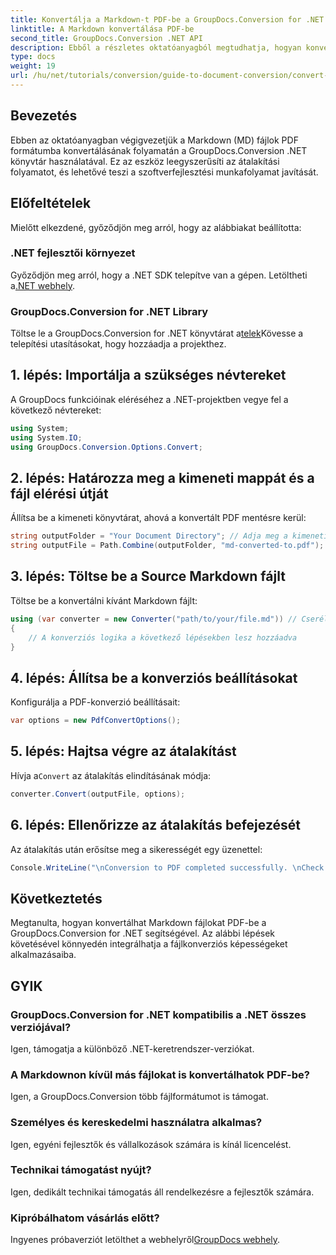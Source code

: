 ```yaml
---
title: Konvertálja a Markdown-t PDF-be a GroupDocs.Conversion for .NET segítségével
linktitle: A Markdown konvertálása PDF-be
second_title: GroupDocs.Conversion .NET API
description: Ebből a részletes oktatóanyagból megtudhatja, hogyan konvertálhat könnyedén Markdown (MD) fájlokat Portable Document Format (PDF) formátumba a GroupDocs.Conversion könyvtár segítségével .NET-hez.
type: docs
weight: 19
url: /hu/net/tutorials/conversion/guide-to-document-conversion/convert-markdown-to-pdf/
---
```

## Bevezetés

Ebben az oktatóanyagban végigvezetjük a Markdown (MD) fájlok PDF formátumba konvertálásának folyamatán a GroupDocs.Conversion .NET könyvtár használatával. Ez az eszköz leegyszerűsíti az átalakítási folyamatot, és lehetővé teszi a szoftverfejlesztési munkafolyamat javítását.

## Előfeltételek

Mielőtt elkezdené, győződjön meg arról, hogy az alábbiakat beállította:

### .NET fejlesztői környezet
 Győződjön meg arról, hogy a .NET SDK telepítve van a gépen. Letöltheti a[.NET webhely](https://dotnet.microsoft.com/download).

### GroupDocs.Conversion for .NET Library
 Töltse le a GroupDocs.Conversion for .NET könyvtárat a[telek](https://releases.groupdocs.com/conversion/net/)Kövesse a telepítési utasításokat, hogy hozzáadja a projekthez.

## 1. lépés: Importálja a szükséges névtereket
A GroupDocs funkcióinak eléréséhez a .NET-projektben vegye fel a következő névtereket:

```csharp
using System;
using System.IO;
using GroupDocs.Conversion.Options.Convert;
```

## 2. lépés: Határozza meg a kimeneti mappát és a fájl elérési útját
Állítsa be a kimeneti könyvtárat, ahová a konvertált PDF mentésre kerül:

```csharp
string outputFolder = "Your Document Directory"; // Adja meg a kimeneti könyvtárat
string outputFile = Path.Combine(outputFolder, "md-converted-to.pdf");
```

## 3. lépés: Töltse be a Source Markdown fájlt
Töltse be a konvertálni kívánt Markdown fájlt:

```csharp
using (var converter = new Converter("path/to/your/file.md")) // Cserélje ki az MD fájl elérési útját
{
    // A konverziós logika a következő lépésekben lesz hozzáadva
}
```

## 4. lépés: Állítsa be a konverziós beállításokat
Konfigurálja a PDF-konverzió beállításait:

```csharp
var options = new PdfConvertOptions();
```

## 5. lépés: Hajtsa végre az átalakítást
 Hívja a`Convert` az átalakítás elindításának módja:

```csharp
converter.Convert(outputFile, options);
```

## 6. lépés: Ellenőrizze az átalakítás befejezését
Az átalakítás után erősítse meg a sikerességét egy üzenettel:

```csharp
Console.WriteLine("\nConversion to PDF completed successfully. \nCheck output in {0}", outputFolder);
```

## Következtetés
Megtanulta, hogyan konvertálhat Markdown fájlokat PDF-be a GroupDocs.Conversion for .NET segítségével. Az alábbi lépések követésével könnyedén integrálhatja a fájlkonverziós képességeket alkalmazásaiba.

## GYIK

### GroupDocs.Conversion for .NET kompatibilis a .NET összes verziójával?
Igen, támogatja a különböző .NET-keretrendszer-verziókat.

### A Markdownon kívül más fájlokat is konvertálhatok PDF-be?
Igen, a GroupDocs.Conversion több fájlformátumot is támogat.

### Személyes és kereskedelmi használatra alkalmas?
Igen, egyéni fejlesztők és vállalkozások számára is kínál licencelést.

### Technikai támogatást nyújt?
Igen, dedikált technikai támogatás áll rendelkezésre a fejlesztők számára.

### Kipróbálhatom vásárlás előtt?
 Ingyenes próbaverziót letölthet a webhelyről[GroupDocs webhely](https://releases.groupdocs.com/conversion/net/).